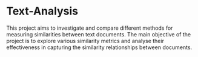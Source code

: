 # Text-Analysis
This project aims to investigate and compare different methods for measuring similarities between text documents. The main objective of the project is to explore various similarity metrics and analyse their effectiveness in capturing the similarity relationships between documents.

